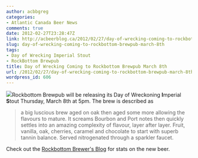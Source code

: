 ```yaml
---
author: acbbgreg
categories:
- Atlantic Canada Beer News
comments: true
date: 2012-02-27T23:28:47Z
link: http://acbeerblog.ca/2012/02/27/day-of-wrecking-coming-to-rockbottom-brewpub-march-8th/
slug: day-of-wrecking-coming-to-rockbottom-brewpub-march-8th
tags:
- Day of Wrecking Imperial Stout
- RockBottom Brewpub
title: Day of Wrecking Coming to Rockbottom Brewpub March 8th
url: /2012/02/27/day-of-wrecking-coming-to-rockbottom-brewpub-march-8th/
wordpress_id: 606
---
```


[![](http://acbeerblog.ca/wp-content/uploads/2012/02/rock_bottom3.jpg)](http://acbeerblog.ca/wp-content/uploads/2012/02/rock_bottom3.jpg)Rockbottom Brewpub will be releasing its Day of Wreckoning **I**mperial **S**tout Thursday, March 8th at 5pm.  The brew is described as


<blockquote>a big luscious brew aged on oak then aged some more allowing the flavours to mature. It screams Bourbon and Port notes then quickly settles into an amazing complexity of flavour, layer after layer. Fruit, vanilla, oak, cherries, caramel and chocolate to start with superb tannin balance. Served nitrogenated through a sparkler faucet.</blockquote>


Check out the [Rockbottom Brewer's Blog](http://rockbottombrewpub.blogspot.com/2012/02/day-of-wreckoning-march-8th-2012.html) for stats on the new beer.
